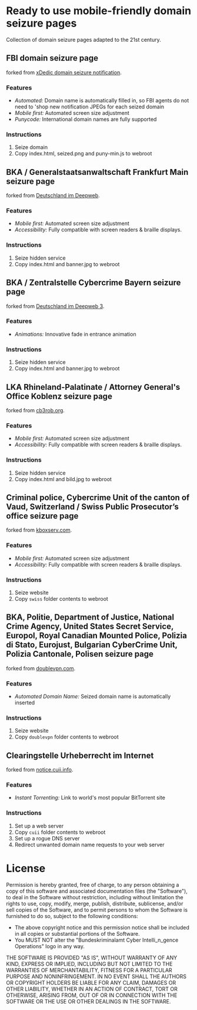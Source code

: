 # Ready to use mobile-friendly domain seizure pages

Collection of domain seizure pages adapted to the 21st century.

## FBI domain seizure page

forked from [xDedic domain seizure notification](https://xdedic.biz).

### Features

* *Automated:* Domain name is automatically filled in, so FBI agents do not need to 'shop new notification JPEGs for each seized domain
* *Mobile first:* Automated screen size adjustment
* *Punycode:* International domain names are fully supported

### Instructions

1. Seize domain
1. Copy index.html, seized.png and puny-min.js to webroot

## BKA / Generalstaatsanwaltschaft Frankfurt Main seizure page

forked from [Deutschland im Deepweb](http://germanyhusicaysx.onion/).

### Features

* *Mobile first:* Automated screen size adjustment
* *Accessibility:* Fully compatible with screen readers & braille displays.

### Instructions

1. Seize hidden service
1. Copy index.html and banner.jpg to webroot

## BKA / Zentralstelle Cybercrime Bayern seizure page

forked from [Deutschland im Deepweb 3](http://germany2igel45jbmjdipfbzdswjcpjqzqozxt4l33452kzrrda2rbid.onion/).

### Features

* *Animations:* Innovative fade in entrance animation

### Instructions

1. Seize hidden service
1. Copy index.html and banner.jpg to webroot

## LKA Rhineland-Palatinate / Attorney General's Office Koblenz seizure page

forked from [cb3rob.org](http://cb3rob.org/).

### Features

* *Mobile first:* Automated screen size adjustment
* *Accessibility:* Fully compatible with screen readers & braille displays.

### Instructions

1. Seize hidden service
1. Copy index.html and bild.jpg to webroot

## Criminal police, Cybercrime Unit of the canton of Vaud, Switzerland / Swiss Public Prosecutor’s office seizure page

forked from [kboxserv.com](http://kboxserv.com/).

### Features

* *Mobile first:* Automated screen size adjustment
* *Accessibility:* Fully compatible with screen readers & braille displays.

### Instructions

1. Seize website
1. Copy ``swiss`` folder contents to webroot

## BKA, Politie, Department of Justice, National Crime Agency, United States Secret Service, Europol, Royal Canadian Mounted Police, Polizia di Stato, Eurojust, Bulgarian CyberCrime Unit, Polizia Cantonale, Polisen seizure page

forked from [doublevpn.com](https://www.doublevpn.com).

### Features

* *Automated Domain Name:* Seized domain name is automatically inserted

### Instructions

1. Seize website
1. Copy ``doublevpn`` folder contents to webroot

## Clearingstelle Urheberrecht im Internet

forked from [notice.cuii.info](https://notice.cuii.info).

### Features

* *Instant Torrenting:* Link to world's most popular BitTorrent site

### Instructions

1. Set up a web server
1. Copy ``cuii`` folder contents to webroot
1. Set up a rogue DNS server
1. Redirect unwanted domain name requests to your web server

# License

Permission is hereby granted, free of charge, to any person obtaining a copy of this software and associated documentation files (the "Software"), to deal in the Software without restriction, including without limitation the rights to use, copy, modify, merge, publish, distribute, sublicense, and/or sell copies of the Software, and to permit persons to whom the Software is furnished to do so, subject to the following conditions:

* The above copyright notice and this permission notice shall be included in all copies or substantial portions of the Software.
* You MUST NOT alter the "Bundeskriminalamt Cyber Intelli_n_gence Operations" logo in any way.

THE SOFTWARE IS PROVIDED "AS IS", WITHOUT WARRANTY OF ANY KIND, EXPRESS OR IMPLIED, INCLUDING BUT NOT LIMITED TO THE WARRANTIES OF MERCHANTABILITY, FITNESS FOR A PARTICULAR PURPOSE AND NONINFRINGEMENT. IN NO EVENT SHALL THE AUTHORS OR COPYRIGHT HOLDERS BE LIABLE FOR ANY CLAIM, DAMAGES OR OTHER LIABILITY, WHETHER IN AN ACTION OF CONTRACT, TORT OR OTHERWISE, ARISING FROM, OUT OF OR IN CONNECTION WITH THE SOFTWARE OR THE USE OR OTHER DEALINGS IN THE SOFTWARE.

